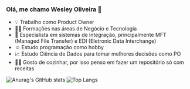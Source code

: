 ### Olá, me chamo Wesley Oliveira 👋

- 💡 Trabalho como Product Owner
- 👨‍🎓 Formações nas áreas de Negócio e Tecnologia
- 🤖 Especialista em sistemas de integração, principalmente MFT (Managed File Transfer) e EDI (Eletronic Data Interchange)
- ☺️ Estudo programação como hobby
- 📈 Estudo Ciência de Dados para tomar melhores decisões como PO
- 👨‍🍳 Gosto de cozinhar, por isso penso em fazer um repositório só com receitas


![Anurag's GitHub stats](https://github-readme-stats.vercel.app/api?username=wesley-repository&show_icons=true&theme=holi)
![Top Langs](https://github-readme-stats.vercel.app/api/top-langs/?username=wesley-repository&hide_progress=true)
